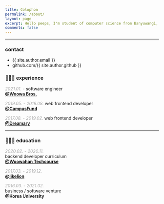 ```yaml
---
title: Colophon
permalink: /about/
layout: page
excerpt: Hello peeps, I'm student of computer science from Banyuwangi, living in Jogjakarta. This blog for documentation about my programming journey, running on jekyll, hosting on netlify and using my own simple theme.
comments: false
---
```


---
### contact
- {{ site.author.email }}
- github.com/{{ site.author.github }}

### 👨🏻‍💻 experience

<span style="color: #aaa">_2021.01. -_</span>
software engineer<br/>
[**@Woowa Bros.**](https://woowahan.com/)<br/>

<span style="color: #aaa">_2019.05. - 2019.08._</span>
web frontend developer<br/>
[**@CampusFund**](https://campusfund.net/)<br/>

<span style="color: #aaa">_2017.08. - 2019.02._</span>
web frontend developer<br/>
[**@Dreamary**](https://www.dreamary.net/)<br/>

---

### 👨🏻‍🎓 education

<span style="color: #aaa">_2020.02. - 2020.11._</span><br/>
backend developer curriculum<br/>
[**@Woowahan Techcourse**](https://woowacourse.github.io/)<br/>

<span style="color: #aaa">_2017.03. - 2019.12._</span><br/>
[**@likelion**](https://www.facebook.com/LikelionKU)

<span style="color: #aaa">_2016.03. - 2021.02._</span><br/>
business / software venture<br/>
**@Korea University**



